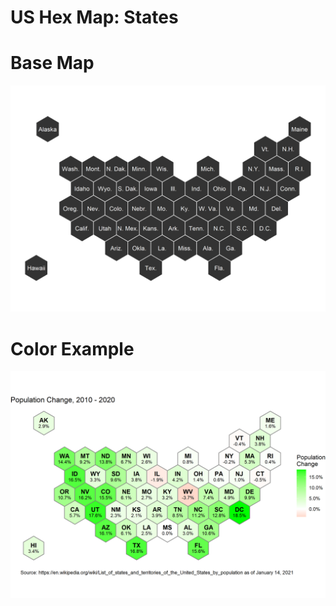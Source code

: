 # US Hex Map: States


# Base Map   
![USA Hex Map with States: Base](img/usa_s_base.png)


# Color Example 
![USA Hex Map with States: Color](img/usa_s_color.png)


